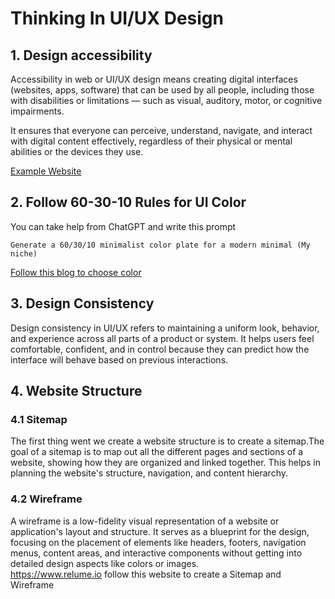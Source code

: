 # Thinking In UI/UX Design

## 1. Design accessibility

Accessibility in web or UI/UX design means creating digital interfaces (websites, apps, software) that can be used by all people, including those with disabilities or limitations — such as visual, auditory, motor, or cognitive impairments.

It ensures that everyone can perceive, understand, navigate, and interact with digital content effectively, regardless of their physical or mental abilities or the devices they use.

[Example Website](https://brac.net)

## 2. Follow 60-30-10 Rules for UI Color

You can take help from ChatGPT and write this prompt

```
Generate a 60/30/10 minimalist color plate for a modern minimal (My niche)
```

[Follow this blog to choose color](https://www.flux-academy.com/blog/the-psychology-of-color-how-valuable-web-designers-choose-colors)

## 3. Design Consistency

Design consistency in UI/UX refers to maintaining a uniform look, behavior, and experience across all parts of a product or system. It helps users feel comfortable, confident, and in control because they can predict how the interface will behave based on previous interactions.

## 4. Website Structure

### 4.1 Sitemap

The first thing went we create a website structure is to create a sitemap.The goal of a sitemap is to map out all the different pages and sections of a website, showing how they are organized and linked together. This helps in planning the website's structure, navigation, and content hierarchy.

### 4.2 Wireframe

A wireframe is a low-fidelity visual representation of a website or application's layout and structure. It serves as a blueprint for the design, focusing on the placement of elements like headers, footers, navigation menus, content areas, and interactive components without getting into detailed design aspects like colors or images.  
 https://www.relume.io
follow this website to create a Sitemap and Wireframe
